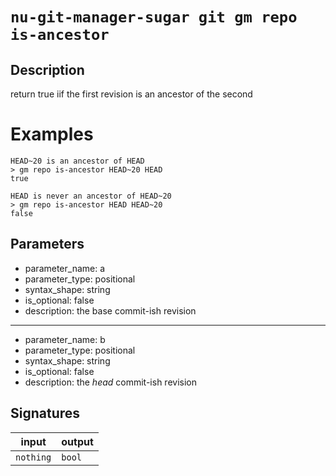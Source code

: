 # `nu-git-manager-sugar git gm repo is-ancestor`
## Description
return true iif the first revision is an ancestor of the second

# Examples
    HEAD~20 is an ancestor of HEAD
    > gm repo is-ancestor HEAD~20 HEAD
    true

    HEAD is never an ancestor of HEAD~20
    > gm repo is-ancestor HEAD HEAD~20
    false

## Parameters
- parameter_name: a
- parameter_type: positional
- syntax_shape: string
- is_optional: false
- description: the base commit-ish revision
---
- parameter_name: b
- parameter_type: positional
- syntax_shape: string
- is_optional: false
- description: the *head* commit-ish revision

## Signatures
| input     | output |
| --------- | ------ |
| `nothing` | `bool` |
